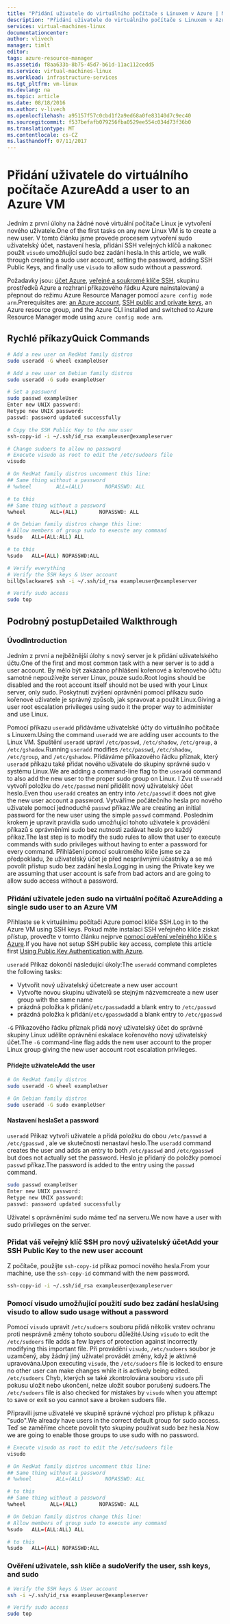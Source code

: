 ```yaml
---
title: "Přidání uživatele do virtuálního počítače s Linuxem v Azure | Microsoft Docs"
description: "Přidání uživatele do virtuálního počítače s Linuxem v Azure."
services: virtual-machines-linux
documentationcenter: 
author: vlivech
manager: timlt
editor: 
tags: azure-resource-manager
ms.assetid: f8aa633b-8b75-45d7-b61d-11ac112cedd5
ms.service: virtual-machines-linux
ms.workload: infrastructure-services
ms.tgt_pltfrm: vm-linux
ms.devlang: na
ms.topic: article
ms.date: 08/18/2016
ms.author: v-livech
ms.openlocfilehash: a95157f57c0cbd1f2a9ed68a0fe83140d7c9ec40
ms.sourcegitcommit: f537befafb079256fba0529ee554c034d73f36b0
ms.translationtype: MT
ms.contentlocale: cs-CZ
ms.lasthandoff: 07/11/2017
---
```

# <a name="add-a-user-to-an-azure-vm"></a><span data-ttu-id="6328f-103">Přidání uživatele do virtuálního počítače Azure</span><span class="sxs-lookup"><span data-stu-id="6328f-103">Add a user to an Azure VM</span></span>
<span data-ttu-id="6328f-104">Jedním z první úlohy na žádné nové virtuální počítače Linux je vytvoření nového uživatele.</span><span class="sxs-lookup"><span data-stu-id="6328f-104">One of the first tasks on any new Linux VM is to create a new user.</span></span>  <span data-ttu-id="6328f-105">V tomto článku jsme provede procesem vytvoření sudo uživatelský účet, nastavení hesla, přidání SSH veřejných klíčů a nakonec použít `visudo` umožňující sudo bez zadání hesla.</span><span class="sxs-lookup"><span data-stu-id="6328f-105">In this article, we walk through creating a sudo user account, setting the password, adding SSH Public Keys, and finally use `visudo` to allow sudo without a password.</span></span>

<span data-ttu-id="6328f-106">Požadavky jsou: [účet Azure](https://azure.microsoft.com/pricing/free-trial/), [veřejné a soukromé klíče SSH](mac-create-ssh-keys.md?toc=%2fazure%2fvirtual-machines%2flinux%2ftoc.json), skupinu prostředků Azure a rozhraní příkazového řádku Azure nainstalovaný a přepnout do režimu Azure Resource Manager pomocí `azure config mode arm`.</span><span class="sxs-lookup"><span data-stu-id="6328f-106">Prerequisites are: [an Azure account](https://azure.microsoft.com/pricing/free-trial/), [SSH public and private keys](mac-create-ssh-keys.md?toc=%2fazure%2fvirtual-machines%2flinux%2ftoc.json), an Azure resource group, and the Azure CLI installed and switched to Azure Resource Manager mode using `azure config mode arm`.</span></span>

## <a name="quick-commands"></a><span data-ttu-id="6328f-107">Rychlé příkazy</span><span class="sxs-lookup"><span data-stu-id="6328f-107">Quick Commands</span></span>
```bash
# Add a new user on RedHat family distros
sudo useradd -G wheel exampleUser

# Add a new user on Debian family distros
sudo useradd -G sudo exampleUser

# Set a password
sudo passwd exampleUser
Enter new UNIX password:
Retype new UNIX password:
passwd: password updated successfully

# Copy the SSH Public Key to the new user
ssh-copy-id -i ~/.ssh/id_rsa exampleuser@exampleserver

# Change sudoers to allow no password
# Execute visudo as root to edit the /etc/sudoers file
visudo

# On RedHat family distros uncomment this line:
## Same thing without a password
# %wheel        ALL=(ALL)       NOPASSWD: ALL

# to this
## Same thing without a password
%wheel        ALL=(ALL)       NOPASSWD: ALL

# On Debian family distros change this line:
# Allow members of group sudo to execute any command
%sudo   ALL=(ALL:ALL) ALL

# to this
%sudo   ALL=(ALL) NOPASSWD:ALL

# Verify everything
# Verify the SSH keys & User account
bill@slackware$ ssh -i ~/.ssh/id_rsa exampleuser@exampleserver

# Verify sudo access
sudo top
```

## <a name="detailed-walkthrough"></a><span data-ttu-id="6328f-108">Podrobný postup</span><span class="sxs-lookup"><span data-stu-id="6328f-108">Detailed Walkthrough</span></span>
### <a name="introduction"></a><span data-ttu-id="6328f-109">Úvod</span><span class="sxs-lookup"><span data-stu-id="6328f-109">Introduction</span></span>
<span data-ttu-id="6328f-110">Jedním z první a nejběžnější úlohy s nový server je k přidání uživatelského účtu.</span><span class="sxs-lookup"><span data-stu-id="6328f-110">One of the first and most common task with a new server is to add a user account.</span></span>  <span data-ttu-id="6328f-111">By mělo být zakázáno přihlášení kořenové a kořenového účtu samotné nepoužívejte server Linux, pouze sudo.</span><span class="sxs-lookup"><span data-stu-id="6328f-111">Root logins should be disabled and the root account itself should not be used with your Linux server, only sudo.</span></span>  <span data-ttu-id="6328f-112">Poskytnutí zvýšení oprávnění pomocí příkazu sudo kořenové uživatele je správný způsob, jak spravovat a použít Linux.</span><span class="sxs-lookup"><span data-stu-id="6328f-112">Giving a user root escalation privileges using sudo it the proper way to administer and use Linux.</span></span>

<span data-ttu-id="6328f-113">Pomocí příkazu `useradd` přidáváme uživatelské účty do virtuálního počítače s Linuxem.</span><span class="sxs-lookup"><span data-stu-id="6328f-113">Using the command `useradd` we are adding user accounts to the Linux VM.</span></span>  <span data-ttu-id="6328f-114">Spuštění `useradd` upraví `/etc/passwd`, `/etc/shadow`, `/etc/group`, a `/etc/gshadow`.</span><span class="sxs-lookup"><span data-stu-id="6328f-114">Running `useradd` modifies `/etc/passwd`, `/etc/shadow`, `/etc/group`, and `/etc/gshadow`.</span></span>  <span data-ttu-id="6328f-115">Přidáváme příkazového řádku příznak, který `useradd` příkazu také přidat nového uživatele do skupiny správné sudo v systému Linux.</span><span class="sxs-lookup"><span data-stu-id="6328f-115">We are adding a command-line flag to the `useradd` command to also add the new user to the proper sudo group on Linux.</span></span>  <span data-ttu-id="6328f-116">I Zvu tě `useradd` vytvoří položku do `/etc/passwd` není přidělit nový uživatelský účet heslo.</span><span class="sxs-lookup"><span data-stu-id="6328f-116">Even thou `useradd` creates an entry into `/etc/passwd` it does not give the new user account a password.</span></span>  <span data-ttu-id="6328f-117">Vytváříme počátečního hesla pro nového uživatele pomocí jednoduché `passwd` příkaz.</span><span class="sxs-lookup"><span data-stu-id="6328f-117">We are creating an initial password for the new user using the simple `passwd` command.</span></span>  <span data-ttu-id="6328f-118">Posledním krokem je upravit pravidla sudo umožňující tohoto uživatele k provádění příkazů s oprávněními sudo bez nutnosti zadávat heslo pro každý příkaz.</span><span class="sxs-lookup"><span data-stu-id="6328f-118">The last step is to modify the sudo rules to allow that user to execute commands with sudo privileges without having to enter a password for every command.</span></span>  <span data-ttu-id="6328f-119">Přihlášení pomocí soukromého klíče jsme se za předpokladu, že uživatelský účet je před nesprávnými účastníky a se má povolit přístup sudo bez zadání hesla.</span><span class="sxs-lookup"><span data-stu-id="6328f-119">Logging in using the Private key we are assuming that user account is safe from bad actors and are going to allow sudo access without a password.</span></span>  

### <a name="adding-a-single-sudo-user-to-an-azure-vm"></a><span data-ttu-id="6328f-120">Přidání uživatele jeden sudo na virtuální počítač Azure</span><span class="sxs-lookup"><span data-stu-id="6328f-120">Adding a single sudo user to an Azure VM</span></span>
<span data-ttu-id="6328f-121">Přihlaste se k virtuálnímu počítači Azure pomocí klíče SSH.</span><span class="sxs-lookup"><span data-stu-id="6328f-121">Log in to the Azure VM using SSH keys.</span></span>  <span data-ttu-id="6328f-122">Pokud máte instalaci SSH veřejného klíče získat přístup, proveďte v tomto článku nejprve [pomocí ověření veřejného klíče s Azure](http://link.to/article).</span><span class="sxs-lookup"><span data-stu-id="6328f-122">If you have not setup SSH public key access, complete this article first [Using Public Key Authentication with Azure](http://link.to/article).</span></span>  

<span data-ttu-id="6328f-123">`useradd` Příkaz dokončí následující úkoly:</span><span class="sxs-lookup"><span data-stu-id="6328f-123">The `useradd` command completes the following tasks:</span></span>

* <span data-ttu-id="6328f-124">Vytvořit nový uživatelský účet</span><span class="sxs-lookup"><span data-stu-id="6328f-124">create a new user account</span></span>
* <span data-ttu-id="6328f-125">Vytvořte novou skupinu uživatelů se stejným názvem</span><span class="sxs-lookup"><span data-stu-id="6328f-125">create a new user group with the same name</span></span>
* <span data-ttu-id="6328f-126">prázdná položka k přidání`/etc/passwd`</span><span class="sxs-lookup"><span data-stu-id="6328f-126">add a blank entry to `/etc/passwd`</span></span>
* <span data-ttu-id="6328f-127">prázdná položka k přidání`/etc/gpasswd`</span><span class="sxs-lookup"><span data-stu-id="6328f-127">add a blank entry to `/etc/gpasswd`</span></span>

<span data-ttu-id="6328f-128">`-G` Příkazového řádku příznak přidá nový uživatelský účet do správné skupiny Linux udělíte oprávnění eskalace kořenového nový uživatelský účet.</span><span class="sxs-lookup"><span data-stu-id="6328f-128">The `-G` command-line flag adds the new user account to the proper Linux group giving the new user account root escalation privileges.</span></span>

#### <a name="add-the-user"></a><span data-ttu-id="6328f-129">Přidejte uživatele</span><span class="sxs-lookup"><span data-stu-id="6328f-129">Add the user</span></span>
```bash
# On RedHat family distros
sudo useradd -G wheel exampleUser

# On Debian family distros
sudo useradd -G sudo exampleUser
```

#### <a name="set-a-password"></a><span data-ttu-id="6328f-130">Nastavení hesla</span><span class="sxs-lookup"><span data-stu-id="6328f-130">Set a password</span></span>
<span data-ttu-id="6328f-131">`useradd` Příkaz vytvoří uživatele a přidá položku do obou `/etc/passwd` a `/etc/gpasswd` , ale ve skutečnosti nenastaví heslo.</span><span class="sxs-lookup"><span data-stu-id="6328f-131">The `useradd` command creates the user and adds an entry to both `/etc/passwd` and `/etc/gpasswd` but does not actually set the password.</span></span>  <span data-ttu-id="6328f-132">Heslo je přidaný do položky pomocí `passwd` příkaz.</span><span class="sxs-lookup"><span data-stu-id="6328f-132">The password is added to the entry using the `passwd` command.</span></span>

```bash
sudo passwd exampleUser
Enter new UNIX password:
Retype new UNIX password:
passwd: password updated successfully
```

<span data-ttu-id="6328f-133">Uživatel s oprávněními sudo máme teď na serveru.</span><span class="sxs-lookup"><span data-stu-id="6328f-133">We now have a user with sudo privileges on the server.</span></span>

### <a name="add-your-ssh-public-key-to-the-new-user-account"></a><span data-ttu-id="6328f-134">Přidat váš veřejný klíč SSH pro nový uživatelský účet</span><span class="sxs-lookup"><span data-stu-id="6328f-134">Add your SSH Public Key to the new user account</span></span>
<span data-ttu-id="6328f-135">Z počítače, použijte `ssh-copy-id` příkaz pomocí nového hesla.</span><span class="sxs-lookup"><span data-stu-id="6328f-135">From your machine, use the `ssh-copy-id` command with the new password.</span></span>

```bash
ssh-copy-id -i ~/.ssh/id_rsa exampleuser@exampleserver
```

### <a name="using-visudo-to-allow-sudo-usage-without-a-password"></a><span data-ttu-id="6328f-136">Pomocí visudo umožňující použití sudo bez zadání hesla</span><span class="sxs-lookup"><span data-stu-id="6328f-136">Using visudo to allow sudo usage without a password</span></span>
<span data-ttu-id="6328f-137">Pomocí `visudo` upravit `/etc/sudoers` souboru přidá několik vrstev ochranu proti nesprávně změny tohoto souboru důležité.</span><span class="sxs-lookup"><span data-stu-id="6328f-137">Using `visudo` to edit the `/etc/sudoers` file adds a few layers of protection against incorrectly modifying this important file.</span></span>  <span data-ttu-id="6328f-138">Při provádění `visudo`, `/etc/sudoers` soubor je uzamčený, aby žádný jiný uživatel provádět změny, když je aktivně upravována.</span><span class="sxs-lookup"><span data-stu-id="6328f-138">Upon executing `visudo`, the `/etc/sudoers` file is locked to ensure no other user can make changes while it is actively being edited.</span></span>  <span data-ttu-id="6328f-139">`/etc/sudoers` Chyb, kterých se také zkontrolována souboru `visudo` při pokusu uložit nebo ukončení, nelze uložit soubor porušený sudoers.</span><span class="sxs-lookup"><span data-stu-id="6328f-139">The `/etc/sudoers` file is also checked for mistakes by `visudo` when you attempt to save or exit so you cannot save a broken sudoers file.</span></span>

<span data-ttu-id="6328f-140">Připravili jsme uživatelé ve skupině správné výchozí pro přístup k příkazu "sudo".</span><span class="sxs-lookup"><span data-stu-id="6328f-140">We already have users in the correct default group for sudo access.</span></span>  <span data-ttu-id="6328f-141">Teď se zaměříme chcete povolit tyto skupiny používat sudo bez hesla.</span><span class="sxs-lookup"><span data-stu-id="6328f-141">Now we are going to enable those groups to use sudo with no password.</span></span>

```bash
# Execute visudo as root to edit the /etc/sudoers file
visudo

# On RedHat family distros uncomment this line:
## Same thing without a password
# %wheel        ALL=(ALL)       NOPASSWD: ALL

# to this
## Same thing without a password
%wheel        ALL=(ALL)       NOPASSWD: ALL

# On Debian family distros change this line:
# Allow members of group sudo to execute any command
%sudo   ALL=(ALL:ALL) ALL

# to this
%sudo   ALL=(ALL) NOPASSWD:ALL
```

### <a name="verify-the-user-ssh-keys-and-sudo"></a><span data-ttu-id="6328f-142">Ověření uživatele, ssh klíče a sudo</span><span class="sxs-lookup"><span data-stu-id="6328f-142">Verify the user, ssh keys, and sudo</span></span>
```bash
# Verify the SSH keys & User account
ssh -i ~/.ssh/id_rsa exampleuser@exampleserver

# Verify sudo access
sudo top
```
